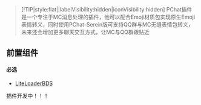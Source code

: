 > [!TIP|style:flat||labelVisibility:hidden|iconVisibility:hidden] PChat插件是一个专注于MC消息处理的插件，他可以配合Emoji材质包实现原生Emoji表情转义，同时使用PChat-Serein版可支持QQ群与MC无缝表情包转义，未来还会增加更多聊天交互方式，让MC与QQ群跟贴近

## 前置组件
#### 必选
- [LiteLoaderBDS](https://www.minebbs.com/liteloader/)

插件开发中！！！